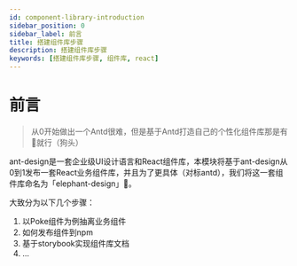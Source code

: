 ```yaml
---
id: component-library-introduction
sidebar_position: 0
sidebar_label: 前言
title: 搭建组件库步骤
description: 搭建组件库步骤
keywords: [搭建组件库步骤, 组件库, react]
---
```


# 前言

> 从0开始做出一个Antd很难，但是基于Antd打造自己的个性化组件库那是有👋就行（狗头）

ant-design是一套企业级UI设计语言和React组件库，本模块将基于ant-design从0到1发布一套React业务组件库，并且为了更具体（对标antd），我们将这一套组件库命名为「elephant-design」🐶。

大致分为以下几个步骤：

1. 以Poke组件为例抽离业务组件
2. 如何发布组件到npm
3. 基于storybook实现组件库文档
4. ...
